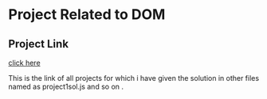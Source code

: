 # Project Related to DOM

## Project Link
[click here](https://stackblitz.com/edit/dom-project-chaiaurcode?file=index.html)

This is the link of all projects for which i have given the solution in other files named as project1sol.js and so on .
